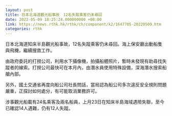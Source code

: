 ```yaml
---
layout: post
title: 日本北海道觀光船事故　12名失蹤乘客仍未尋回
date: 2022-05-09 18:25:24.000000000 +08:00
link: https://news.rthk.hk/rthk/ch/component/k2/1647705-20220509.htm
categories: rthk
---
```


日本北海道知床半島觀光船事故，12名失蹤乘客仍未尋回。海上保安廳出動船隻與飛機，繼續搜救工作。

由政府委託的打撈公司，利用水下攝像機，拍攝船體照片，暫時未發現有助尋找失蹤者的線索。打撈公司最快可在本月內，由潛水員使用特殊設備，深海潛水搜索船艙內部。

另外，國土交通省再度向船公司社長問話，當局認為船公司多次違反安全規則問題嚴重，正探討如何處分，有可能取消業務許可。

涉事觀光船載有24名乘客及兩名船員，上月23日在知床半島海域遇險失聯，至今已確認14人遇難，仍有12人失蹤。
